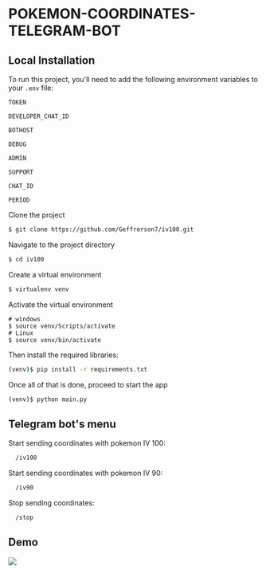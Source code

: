 # POKEMON-COORDINATES-TELEGRAM-BOT

## Local Installation

To run this project, you'll need to add the following environment variables to your `.env` file:

`TOKEN`

`DEVELOPER_CHAT_ID`

`BOTHOST`

`DEBUG`

`ADMIN`

`SUPPORT`

`CHAT_ID`

`PERIOD`

Clone the project

```bash
$ git clone https://github.com/Geffrerson7/iv100.git
```

Navigate to the project directory

```bash
$ cd iv100
```

Create a virtual environment

```sh
$ virtualenv venv
```

Activate the virtual environment

```
# windows
$ source venv/Scripts/activate
# Linux
$ source venv/bin/activate
```

Then install the required libraries:

```sh
(venv)$ pip install -r requirements.txt
```

Once all of that is done, proceed to start the app

```bash
(venv)$ python main.py
```

## Telegram bot's menu

Start sending coordinates with pokemon IV 100:

```bash
  /iv100
```

Start sending coordinates with pokemon IV 90:

```bash
  /iv90
```

Stop sending coordinates:
```bash
  /stop
```

## Demo

[![](https://markdown-videos-api.jorgenkh.no/youtube/JmVROMN3D1s)](https://youtu.be/JmVROMN3D1s "IV 100 Telegram Bot Demo Video")